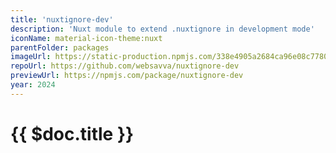 ```yaml
---
title: 'nuxtignore-dev'
description: 'Nuxt module to extend .nuxtignore in development mode'
iconName: material-icon-theme:nuxt
parentFolder: packages
imageUrl: https://static-production.npmjs.com/338e4905a2684ca96e08c7780fc68412.png
repoUrl: https://github.com/websavva/nuxtignore-dev
previewUrl: https://npmjs.com/package/nuxtignore-dev
year: 2024
---
```



# {{ $doc.title }}